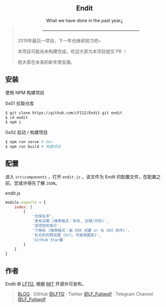 <h2 align="center"><strong>Endit</strong></h2>
<p align="center">
What we have done in the past year¿
</p>

> <p align="center"><strong>——————————————————————</strong></p>
>
> 2019年最后一项目，下一年也继续努力吧~
>
> 本项目可能尚未构建完成，欢迎大家为本项目提交 PR ！
> 
> 祝大家在未来的新年里安康。

## 安装

使用 NPM 构建项目

0x01 拉取仓库
```bash
$ git clone https://github.com/LF112/Endit.git endit
$ cd endit
$ npm i
```

0x02 启动 / 构建项目
```bash
$ npm run serve # Dev
$ npm run build # 构建项目
```

## 配置

进入 ``src\components`` ，打开 ``endit.js`` 。该文件为 Endit 的配置文件，在配置之前，您或许得先了解 ``JSON``。

endit.js
```javascript
module.exports = {
    index: [
        [
            '仓库名字',
            '发布日期 (推荐格式：年份, 日期/月份)',
            '该项目的简介',
            '下角标 (推荐格式：由 XXX 创建 or 与 XXX 协作)',
            '长方形的预览图 (Url，可使用图床)',
            'Github Star量'
        ]
    ]
}
```

## 作者

Endit © [LF112](https://www.lf112.net), 根据 [MIT](./LICENSE) 开源许可发布。<br>
> [BLOG](https://blog.lf112.net) · GitHub [@LF112](https://github.com/LF112) · Twitter [@LF_Futiwolf](https://twitter.com/LF_Futiwolf) · Telegram Channel [@LF_Futiwolf](https://t.me/LF_Futiwolf)